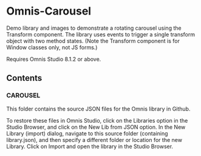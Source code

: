 # Omnis-Carousel
Demo library and images to demonstrate a rotating carousel using the Transform component. The library uses events to trigger a single transform object with two method states. (Note the Transform component is for Window classes only, not JS forms.)

Requires Omnis Studio 8.1.2 or above.

## Contents
### CAROUSEL
This folder contains the source JSON files for the Omnis library in Github. 

To restore these files in Omnis Studio, click on the Libraries option in the Studio Browser, and click on the New Lib from JSON option. In the New Library (import) dialog, navigate to this source folder (containing library.json), and then specify a different folder or location for the new Library. Click on Import and open the library in the Studio Browser. 
